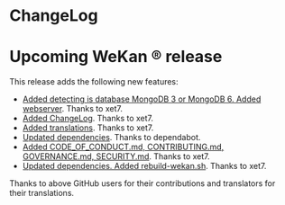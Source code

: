 # ChangeLog

# Upcoming WeKan ® release

This release adds the following new features:

- [Added detecting is database MongoDB 3 or MongoDB 6. Added webserver](https://github.com/wekan/wekango/commit/f61596deed1a89fc11fc2cd7b52c7e73977eba9e).
  Thanks to xet7.
- [Added ChangeLog](https://github.com/wekan/wekango/commit/29b6197844bbf93b7aa6fd7052f3057029e801e1).
  Thanks to xet7.
- [Added translations](https://github.com/wekan/wekango/commit/ccd1dfe81efeec24fed92f77555a054df5d42027).
  Thanks to xet7.
- [Updated dependencies](https://github.com/wekan/wekango/pull/1).
  Thanks to dependabot.
- [Added CODE_OF_CONDUCT.md, CONTRIBUTING.md, GOVERNANCE.md, SECURITY.md](https://github.com/wekan/wekango/commit/e1e5e9e99d42f9549c3ef6941162c561d0ae7242).
  Thanks to xet7.
- [Updated dependencies. Added rebuild-wekan.sh](https://github.com/wekan/wekan/commit/0075e4a4ca85d2ea15179e71de9d9fabdf657063).
  Thanks to xet7.

Thanks to above GitHub users for their contributions and translators for their translations.
